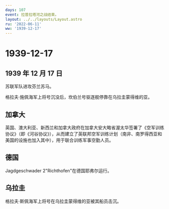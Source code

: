 ```yaml
---
days: 107
event: 拉普拉塔河之战结束。
layout: ../../layouts/Layout.astro
ru: '2022-06-11'
ww: '1939-12-17'
---
```


# 1939-12-17

## 1939 年 12 月 17 日

苏联军队进攻芬兰苏马。

格拉夫·施佩海军上将号沉没后，坎伯兰号驱逐舰停靠在乌拉圭蒙得维的亚。

## 加拿大

英国、澳大利亚、新西兰和加拿大政府在加拿大安大略省渥太华签署了《空军训练协议》（即《河谷协议》），从而建立了英联邦空军训练计划（南非、南罗得西亚和美国的设施也加入其中），用于联合训练军事空勤人员。

## 德国

Jagdgeschwader 2"Richthofen"在德国耶弗尔运行。

## 乌拉圭

格拉夫·斯佩海军上将号在乌拉圭蒙得维的亚被其船员击沉。